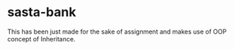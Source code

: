 # sasta-bank
This has been just made for the sake of assignment and makes use of OOP concept of Inheritance. 
